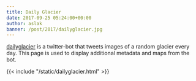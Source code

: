 ```yaml
---
title: Daily Glacier
date: 2017-09-25 05:24:00+00:00
author: aslak
banner: /post/2017/dailyglacier.jpg
---
```


[dailyglacier](https://twitter.com/dailyglacier) is a twitter-bot that tweets images of a random glacier every day. This page is used to display additional metadata and maps from the bot.
<!-- more -->

{{< include "/static/dailyglacier.html"  >}}